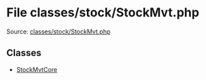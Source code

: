 File classes/stock/StockMvt.php
=========

Source: [classes/stock/StockMvt.php](https://github.com/PrestaShop/PrestaShop/blob/1.5.6.2/classes/stock/StockMvt.php)


Classes
-------

* [StockMvtCore](class.StockMvtCore.md)

